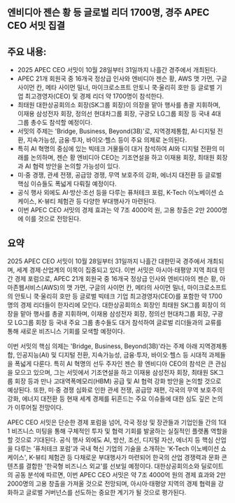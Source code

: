 ## 엔비디아 젠슨 황 등 글로벌 리더 1700명, 경주 APEC CEO 서밋 집결

## 주요 내용:
*   2025 APEC CEO 서밋이 10월 28일부터 31일까지 나흘간 경주에서 개최된다.
*   APEC 21개 회원국 중 16개국 정상급 인사와 엔비디아 젠슨 황, AWS 맷 가먼, 구글 사이먼 칸, 메타 사이먼 밀너, 마이크로소프트 안토니 쿡·울리히 호만 등 글로벌 기업 최고경영자(CEO) 및 경제 리더 약 1700명이 참석한다.
*   최태원 대한상공회의소 회장(SK그룹 회장)이 의장을 맡아 행사를 총괄 지휘하며, 이재용 삼성전자 회장, 정의선 현대차그룹 회장, 구광모 LG그룹 회장 등 국내 4대 그룹 총수도 참석할 예정이다.
*   서밋의 주제는 'Bridge, Business, Beyond(3B)'로, 지역경제통합, AI·디지털 전환, 지속가능성, 금융·투자, 바이오·헬스 등이 주요 의제로 논의된다.
*   특히 AI 혁명의 중심에 있는 빅테크 거물들이 대거 참석하여 AI와 디지털 전환의 미래를 논의하며, 젠슨 황 엔비디아 CEO는 기조연설을 하고 이재용 회장, 최태원 회장과 AI 협력 방안을 논의할 가능성이 있다.
*   미·중 경쟁, 관세 전쟁, 공급망 경쟁, 무역 보호주의 강화, 에너지 대전환 등 글로벌 핵심 이슈들도 폭넓게 다뤄질 예정이다.
*   공식 행사 외에도 AI·방산·조선 등을 다루는 퓨처테크 포럼, K-Tech 이노베이션 쇼케이스, K-뷰티 체험관 등 다양한 부대행사가 마련된다.
*   이번 APEC CEO 서밋의 경제 효과는 약 7조 4000억 원, 고용 창출은 2만 2000명에 이를 것으로 전망된다.

## 요약

2025 APEC CEO 서밋이 10월 28일부터 31일까지 나흘간 대한민국 경주에서 개최되며, 세계 경제·산업계의 이목이 집중되고 있다. 이번 서밋은 아시아·태평양 지역 최대 민간 경제 포럼으로, APEC 21개 회원국 중 16개국 정상급 인사와 엔비디아의 젠슨 황, 아마존웹서비스(AWS)의 맷 가먼, 구글의 사이먼 칸, 메타의 사이먼 밀너, 마이크로소프트의 안토니 쿡·울리히 호만 등 글로벌 빅테크 기업 최고경영자(CEO)를 포함한 약 1700명의 경제 리더들이 한자리에 모인다. 대한상공회의소 회장인 최태원 SK그룹 회장이 의장을 맡아 행사를 총괄 지휘하며, 이재용 삼성전자 회장, 정의선 현대차그룹 회장, 구광모 LG그룹 회장 등 국내 주요 그룹 총수들도 대거 참석하여 글로벌 리더들과의 교류를 통해 새로운 비즈니스 기회를 모색할 예정이다.

이번 서밋의 핵심 의제는 'Bridge, Business, Beyond(3B)'라는 주제 아래 지역경제통합, 인공지능(AI) 및 디지털 전환, 지속가능성, 금융·투자, 바이오·헬스 등 시대적 과제들을 폭넓게 다룬다. 특히 AI 혁명의 선두 주자인 젠슨 황 엔비디아 CEO의 참석은 큰 관심을 모으고 있으며, 그는 서밋에서 기조연설을 하고 이재용 삼성전자 회장, 최태원 SK그룹 회장 등과 만나 고대역폭메모리(HBM) 공급 및 AI 협력 강화 방안을 논의할 것으로 예상된다. 또한, 미·중 경쟁 심화로 인한 관세 전쟁, 공급망 재편, 각국의 무역 보호주의 강화, 에너지 대전환 등 현재 세계 경제를 뒤흔드는 주요 이슈들에 대한 심도 깊은 논의가 이루어질 전망이다.

APEC CEO 서밋은 단순한 경제 포럼을 넘어, 각국 정상 및 장관들과 기업인들 간의 1대1 비즈니스 미팅을 통해 구체적인 투자 및 협력 기회를 발굴하는 실질적인 플랫폼 역할을 할 것으로 기대된다. 공식 행사 외에도 AI, 방산, 조선, 디지털 자산, 에너지 등 핵심 산업을 다루는 '퓨처테크 포럼'과 국내 혁신 기업의 기술을 소개하는 'K-Tech 이노베이션 쇼케이스', K-뷰티 체험관 등 다채로운 부대행사가 마련되어 한국의 산업 경쟁력과 문화 콘텐츠를 결합한 '한국형 비즈니스 외교'를 선보일 예정이다. 대한상공회의소와 딜로이트의 공동 분석에 따르면, 이번 APEC CEO 서밋은 약 7조 4000억 원의 경제 효과와 2만 2000명의 고용 창출을 가져올 것으로 전망되며, 아시아·태평양 지역의 경제 협력을 강화하고 글로벌 거버넌스를 선도하는 중요한 계기가 될 것으로 평가된다.